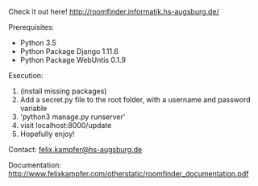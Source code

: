 Check it out here! http://roomfinder.informatik.hs-augsburg.de/

Prerequisites:

- Python 3.5
- Python Package Django 1.11.6
- Python Package WebUntis 0.1.9

Execution: 

1. (install missing packages)
2. Add a secret.py file to the root folder, with a username and password variable
3. 'python3 manage.py runserver'
4. visit localhost:8000/update
5. Hopefully enjoy!

Contact: felix.kampfer@hs-augsburg.de

Documentation: http://www.felixkampfer.com/otherstatic/roomfinder_documentation.pdf 
